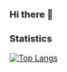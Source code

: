 ### Hi there 👋


### Statistics
[![Top Langs](https://github-readme-stats.vercel.app/api/top-langs/?username=anuraghazra&layout=compact&langs_count=10&exclude_repo=DCGAN-tensorflow,ImagePicker,Django,webcrawl)](https://github.com/anuraghazra/github-readme-stats)

<!--
**simonwu53/simonwu53** is a ✨ _special_ ✨ repository because its `README.md` (this file) appears on your GitHub profile.

Here are some ideas to get you started:

- 🔭 I’m currently working on ...
- 🌱 I’m currently learning ...
- 👯 I’m looking to collaborate on ...
- 🤔 I’m looking for help with ...
- 💬 Ask me about ...
- 📫 How to reach me: ...
- 😄 Pronouns: ...
- ⚡ Fun fact: ...
-->
